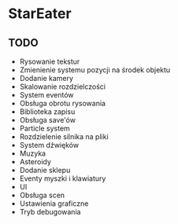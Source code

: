 # StarEater
## TODO
* Rysowanie tekstur
* Zmienienie systemu pozycji na środek objektu
* Dodanie kamery
* Skalowanie rozdzielczości
* System eventów
* Obsługa obrotu rysowania
* Biblioteka zapisu
* Obsługa save'ów
* Particle system
* Rozdzielenie silnika na pliki
* System dźwięków
* Muzyka
* Asteroidy
* Dodanie sklepu
* Eventy myszki i klawiatury
* UI
* Obsługa scen
* Ustawienia graficzne
* Tryb debugowania